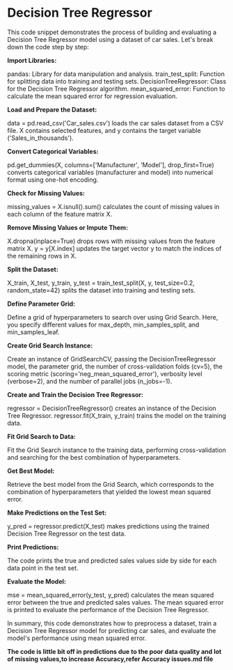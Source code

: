 # **Decision Tree Regressor**


This code snippet demonstrates the process of building and evaluating a Decision Tree Regressor model using a dataset of car sales. Let's break down the code step by step:

**Import Libraries:**

pandas: Library for data manipulation and analysis.
train_test_split: Function for splitting data into training and testing sets.
DecisionTreeRegressor: Class for the Decision Tree Regressor algorithm.
mean_squared_error: Function to calculate the mean squared error for regression evaluation.

**Load and Prepare the Dataset:**

data = pd.read_csv('Car_sales.csv') loads the car sales dataset from a CSV file.
X contains selected features, and y contains the target variable ('Sales_in_thousands').

**Convert Categorical Variables:**

pd.get_dummies(X, columns=['Manufacturer', 'Model'], drop_first=True) converts categorical variables (manufacturer and model) into numerical format using one-hot encoding.

**Check for Missing Values:**

missing_values = X.isnull().sum() calculates the count of missing values in each column of the feature matrix X.

**Remove Missing Values or Impute Them:**

X.dropna(inplace=True) drops rows with missing values from the feature matrix X.
y = y[X.index] updates the target vector y to match the indices of the remaining rows in X.

**Split the Dataset:**

X_train, X_test, y_train, y_test = train_test_split(X, y, test_size=0.2, random_state=42) splits the dataset into training and testing sets.

**Define Parameter Grid:**

Define a grid of hyperparameters to search over using Grid Search. Here, you specify different values for max_depth, min_samples_split, and min_samples_leaf.

**Create Grid Search Instance:**

Create an instance of GridSearchCV, passing the DecisionTreeRegressor model, the parameter grid, the number of cross-validation folds (cv=5), the scoring metric (scoring='neg_mean_squared_error'), verbosity level (verbose=2), and the number of parallel jobs (n_jobs=-1).

**Create and Train the Decision Tree Regressor:**

regressor = DecisionTreeRegressor() creates an instance of the Decision Tree Regressor.
regressor.fit(X_train, y_train) trains the model on the training data.

**Fit Grid Search to Data:** 

Fit the Grid Search instance to the training data, performing cross-validation and searching for the best combination of hyperparameters.

**Get Best Model:** 

Retrieve the best model from the Grid Search, which corresponds to the combination of hyperparameters that yielded the lowest mean squared error.

**Make Predictions on the Test Set:**

y_pred = regressor.predict(X_test) makes predictions using the trained Decision Tree Regressor on the test data.

**Print Predictions:**

The code prints the true and predicted sales values side by side for each data point in the test set.

**Evaluate the Model:**

mse = mean_squared_error(y_test, y_pred) calculates the mean squared error between the true and predicted sales values.
The mean squared error is printed to evaluate the performance of the Decision Tree Regressor.

In summary, this code demonstrates how to preprocess a dataset, train a Decision Tree Regressor model for predicting car sales, and evaluate the model's performance using mean squared error.

**The code is little bit off in predictions due to the poor data quality and lot of missing values,to increase Accuracy,refer Accuracy issues.md file**
